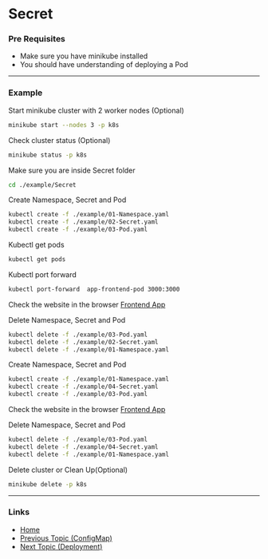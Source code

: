 # Secret

### Pre Requisites
* Make sure you have minikube installed
* You should have understanding of deploying a Pod

---
### Example
Start minikube cluster with 2 worker nodes (Optional) 
```bash
minikube start --nodes 3 -p k8s
```
Check cluster status (Optional) 
```bash
minikube status -p k8s
```

Make sure you are inside Secret folder
```bash
cd ./example/Secret
```
Create Namespace, Secret and Pod
```bash
kubectl create -f ./example/01-Namespace.yaml
kubectl create -f ./example/02-Secret.yaml
kubectl create -f ./example/03-Pod.yaml
```
Kubectl get pods
```bash
kubectl get pods
```
Kubectl port forward 
```bash
kubectl port-forward  app-frontend-pod 3000:3000
```
Check the website in the browser
[Frontend App](http://localhost:3000/)

Delete Namespace, Secret and Pod
```bash
kubectl delete -f ./example/03-Pod.yaml
kubectl delete -f ./example/02-Secret.yaml
kubectl delete -f ./example/01-Namespace.yaml
```
Create Namespace, Secret and Pod
```bash
kubectl create -f ./example/01-Namespace.yaml
kubectl create -f ./example/04-Secret.yaml
kubectl create -f ./example/03-Pod.yaml
```
Check the website in the browser
[Frontend App](http://localhost:3000/)

Delete Namespace, Secret and Pod
```bash
kubectl delete -f ./example/03-Pod.yaml
kubectl delete -f ./example/04-Secret.yaml
kubectl delete -f ./example/01-Namespace.yaml
```
Delete cluster or Clean Up(Optional) 
```bash
minikube delete -p k8s
```

---
### Links
* [Home](https://github.com/vimalmenon/k8s-learn)
* [Previous Topic (ConfigMap)](https://github.com/vimalmenon/k8s-learn/tree/master/example/ConfigMap)
* [Next Topic (Deployment)](https://github.com/vimalmenon/k8s-learn/tree/master/example/Deployment)
